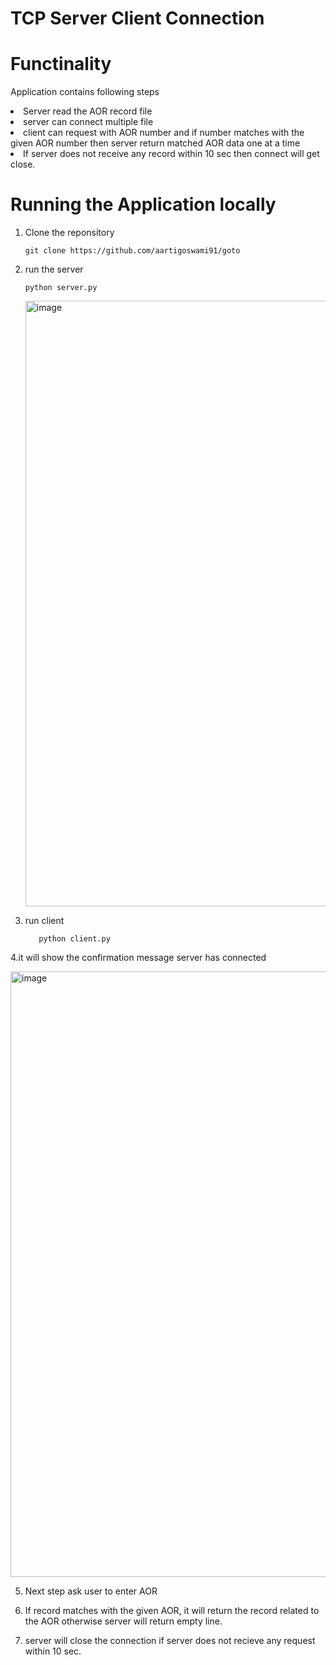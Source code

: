 # TCP Server Client Connection


# Functinality

Application contains following steps
<li>Server read the AOR record file</li>
<li>server can connect multiple file</li>
<li>client can request with AOR number and if number matches with the given AOR number then server return matched AOR data one at a time</li>
<li>If server does not receive any record within 10 sec then connect will get close.</li>

# Running the Application locally
1. Clone the reponsitory
   ```
   git clone https://github.com/aartigoswami91/goto
   ```

3. run the server
   ```
   python server.py
   ```
   
   <img width="969" alt="image" src="https://github.com/aartigoswami91/goto/assets/101053581/e42790ee-3225-4ede-85dd-864d65f081c2">

5. run client
   ```
      python client.py
   ```
   
4.it will show the confirmation message server has connected

<img width="969" alt="image" src="https://github.com/aartigoswami91/goto/assets/101053581/5bf44388-0f60-4e7b-86a7-a05148c42d17">

5. Next step ask user to enter AOR
   
7. If record matches with the given AOR, it will return the record related to the AOR otherwise server will return empty line.
   
8. server will close the connection if server does not recieve any request within 10 sec.

   
